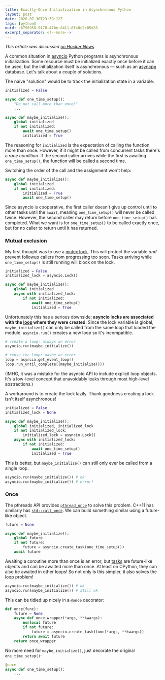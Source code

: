 ```yaml
---
title: Exactly-Once Initialization in Asynchronous Python
layout: post
date: 2020-07-30T23:39:12Z
tags: [python]
uuid: c6796958-9178-47be-8411-8f48c2c85d83
excerpt_separator: <!--more-->
---
```


*This article was discussed [on Hacker News][hn].*

A common situation in [asyncio][asyncio] Python programs is asynchronous
initialization. Some resource must be initialized exactly once before it
can be used, but the initialization itself is asynchronous — such as an
[asyncpg][asyncpg] database. Let's talk about a couple of solutions.

<!--more-->

The naive "solution" would be to track the initialization state in a
variable:

```py
initialized = False

async def one_time_setup():
    "Do not call more than once!"
    ...

async def maybe_initialize():
    global initialized
    if not initialized:
        await one_time_setup()
        initialized = True
```

The reasoning for `initialized` is the expectation of calling the
function more than once. However, if it might be called from concurrent
tasks there's a *race condition*. If the second caller arrives while the
first is awaiting `one_time_setup()`, the function will be called a
second time.

Switching the order of the call and the assignment won't help:

```py
async def maybe_initialize():
    global initialized
    if not initialized:
        initialized = True
        await one_time_setup()
```

Since asyncio is cooperative, the first caller doesn't give up control
until to other tasks until the `await`, meaning `one_time_setup()` will
never be called twice. However, the second caller may return before
`one_time_setup()` has completed. What we want is for `one_time_setup()`
to be called exactly once, but for no caller to return until it has
returned.

### Mutual exclusion

My first thought was to use a [mutex lock][lock]. This will protect the
variable *and* prevent followup callers from progressing too soon. Tasks
arriving while `one_time_setup()` is still running will block on the
lock.

```py
initialized = False
initialized_lock = asyncio.Lock()

async def maybe_initialize():
    global initialized
    async with initialized_lock:
        if not initialized:
            await one_time_setup()
            initialized = True
```

Unfortunately this has a serious downside: **asyncio locks are
associated with the [loop][loop] where they were created**. Since the
lock variable is global, `maybe_initialize()` can only be called from
the same loop that loaded the module. `asyncio.run()` creates a new loop
so it's incompatible.

```py
# create a loop: always an error
asyncio.run(maybe_initialize())

# reuse the loop: maybe an error
loop = asyncio.get_event_loop()
loop.run_until_complete((maybe_initialize()))
```

(IMHO, it was a mistake for the asyncio API to include explicit loop
objects. It's a low-level concept that unavoidably leaks through most
high-level abstractions.)

A workaround is to create the lock lazily. Thank goodness creating a
lock isn't itself asynchronous!

```py
initialized = False
initialized_lock = None

async def maybe_initialize():
    global initialized, initialized_lock
    if not initialized_lock:
        initialized_lock = asyncio.Lock()
    async with initialized_lock:
        if not initialized:
            await one_time_setup()
            initialized = True
```

This is better, but `maybe_initialize()` can still only ever be called
from a single loop.

```py
asyncio.run(maybe_initialize()) # ok
asyncio.run(maybe_initialize()) # error!
```

### Once

The pthreads API provides [`pthread_once`][once] to solve this problem.
C++11 has similarly has [`std::call_once`][cpp]. We can build something
similar using a future-like object.

```py
future = None

async def maybe_initialize():
    global future
    if not future:
        future = asyncio.create_task(one_time_setup())
    await future
```

Awaiting a coroutine more than once is an error, but [tasks][task] are
future-like objects and can be awaited more than once. At least on
CPython, they can also be awaited in other loops! So not only is this
simpler, it also solves the loop problem!

```py
asyncio.run(maybe_initialize()) # ok
asyncio.run(maybe_initialize()) # still ok
```

This can be tidied up nicely in a `@once` decorator:

```py
def once(func):
    future = None
    async def once_wrapper(*args, **kwargs):
        nonlocal future
        if not future:
            future = asyncio.create_task(func(*args, **kwargs))
        return await future
    return once_wrapper
```

No more need for `maybe_initialize()`, just decorate the original
`one_time_setup()`:

```py
@once
async def one_time_setup():
    ...
```


[asyncio]: https://docs.python.org/3/library/asyncio.html
[asyncpg]: https://github.com/MagicStack/asyncpg
[cpp]: https://en.cppreference.com/w/cpp/thread/call_once
[hn]: https://news.ycombinator.com/item?id=24007354
[lock]: https://docs.python.org/3/library/asyncio-sync.html#lock
[loop]: https://docs.python.org/3/library/asyncio-eventloop.html
[once]: https://pubs.opengroup.org/onlinepubs/007908799/xsh/pthread_once.html
[task]: https://docs.python.org/3/library/asyncio-task.html#task-object
